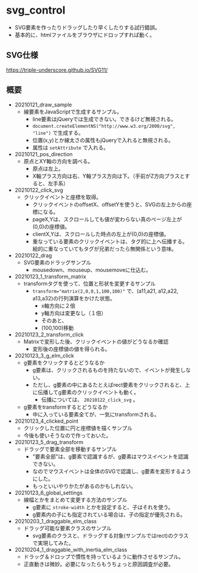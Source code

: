# svg_control
- SVG要素を作ったりドラッグしたり早くしたりする試行錯誤。
- 基本的に、htmlファイルをブラウザにドロップすれば動く。

## SVG仕様
https://triple-underscore.github.io/SVG11/

## 概要
- 20210121_draw_sample
    - 線要素をJavaScriptで生成するサンプル。
        - line要素はjQueryでは生成できない。できるけど無視される。
        - `document.createElementNS("http://www.w3.org/2000/svg", "line")` で生成する。
        - 位置(x,y)とか線太さの属性もjQueryで入れると無視される。
        - 属性は `setAttribute` で入れる。
- 20210121_pos_direction
    - 原点とXY軸の方向を調べる。
        - 原点は左上。
        - X軸プラス方向は右、Y軸プラス方向は下。（手前がZ方向プラスとすると、左手系）
- 20210122_click_svg
    - クリックイベントと座標を取得。
        - クリックイベントのoffsetX、offsetYを使うと、SVGの左上からの座標になる。
        - pageX,Yは、スクロールしても値が変わらない真のページ左上が(0,0)の座標値。
        - clientX,Yは、スクロールした時点の左上が(0,0)の座標値。
        - 重なっている要素のクリックイベントは、タグ的に上へ伝播する。絵的に重なっていてもタグが兄弟だったら無関係という意味。
- 20210122_drag
    - SVG要素のドラッグサンプル
        - mousedown、mouseup、mousemoveに仕込む。
- 20210123_1_transform_matrix
    - transformタグを使って、位置と形状を変更するサンプル
        - `transform="matrix(2,0,0,1,100,100)"` で、(a11,a21, a12,a22, a13,a32)の行列演算をかけた状態。
            - x軸方向に２倍
            - y軸方向は変更なし（１倍）
            - そのあと、
            - (100,100)移動
- 20210123_2_transform_click
    - Matrixで変形した後、クリックイベントの値がどうなるか確認
        - 変形後の座標値の値を得られる。
- 20210123_3_g_elm_click
    - g要素をクリックするとどうなるか
        - g要素は、クリックされるものを持たないので、イベントが発生しない。
        - ただし、g要素の中にあるたとえばrect要素をクリックされると、上に伝播してg要素のクリックイベントも動く。
            - 伝播については、 `20210122_click_svg` 。
    - g要素をtransformするとどうなるか
        - 中に入っている要素全てが、一気にtransformされる。
- 20210123_4_clicked_point
    - クリックした位置に円と座標値を描くサンプル
    - 今後も使いそうなので作っておいた。
- 20210123_5_drag_transform
    - ドラッグで要素全部を移動するサンプル
        - "要素全部"は、g要素で認識するが、g要素はマウスイベントを認識できない。
        - なのでマウスイベントは全体のSVGで認識し、g要素を変形するようにした。
        - もっといいやりかたがあるのかもしれない。
- 20210123_6_global_settings
    - 線幅とかをまとめて変更する方法のサンプル
        - g要素に `stroke-width` とかを設定すると、子はそれを使う。
        - g要素内の子にも指定されている場合は、子の指定が優先される。
- 20210203_1_draggable_elm_class
    - ドラッグ可能な要素クラスのサンプル
        - svg要素のクラスと、ドラッグする対象(サンプルではrect)のクラスで実現してみた。
- 20210204_1_draggable_with_inertia_elm_class
    - ドラッグ＆ドロップで慣性を持っているように動作させるサンプル。
    - 正直動きは微妙。必要になったらもうちょっと原因調査が必要。

